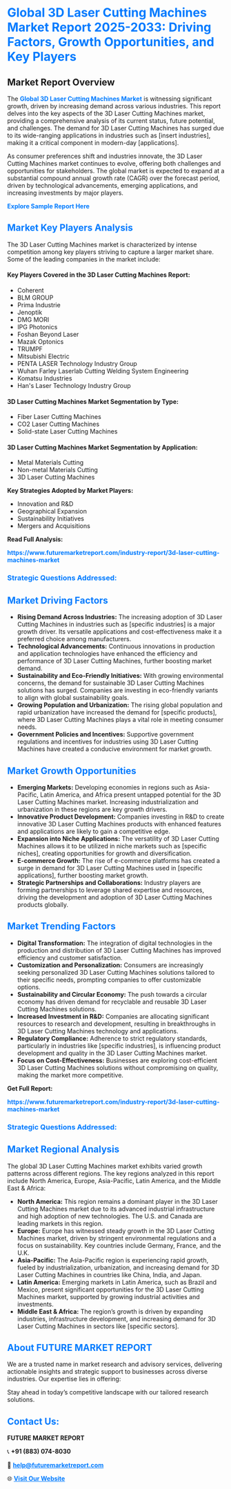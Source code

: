 <h1 style="color: #007BFF;">Global 3D Laser Cutting Machines Market Report 2025-2033: Driving Factors, Growth Opportunities, and Key Players</h1>

<section id="overview">
<h2>Market Report Overview</h2>
<p>The <a href="https://www.futuremarketreport.com/industry-report/3d-laser-cutting-machines-market" style="color: #007BFF; text-decoration: none;"><strong>Global 3D Laser Cutting Machines Market</strong></a> is witnessing significant growth, driven by increasing demand across various industries. This report delves into the key aspects of the 3D Laser Cutting Machines market, providing a comprehensive analysis of its current status, future potential, and challenges. The demand for 3D Laser Cutting Machines has surged due to its wide-ranging applications in industries such as [insert industries], making it a critical component in modern-day [applications].</p>
<p>As consumer preferences shift and industries innovate, the 3D Laser Cutting Machines market continues to evolve, offering both challenges and opportunities for stakeholders. The global market is expected to expand at a substantial compound annual growth rate (CAGR) over the forecast period, driven by technological advancements, emerging applications, and increasing investments by major players.</p>
</section>

<section id="overview">
<p><a href="https://www.futuremarketreport.com/request-sample/reportId=124525" style="color: #007BFF; text-decoration: none;"><strong>Explore Sample Report Here</strong></a></p>
</section>

<section id="key-players">
<h2 style="color: #007BFF;">Market Key Players Analysis</h2>
<p>The 3D Laser Cutting Machines market is characterized by intense competition among key players striving to capture a larger market share. Some of the leading companies in the market include:</p>
<h4>Key Players Covered in the 3D Laser Cutting Machines Report:</h4>
<ul><li>Coherent</li><li>BLM GROUP</li><li>Prima Industrie</li><li>Jenoptik</li><li>DMG MORI</li><li>IPG Photonics</li><li>Foshan Beyond Laser</li><li>Mazak Optonics</li><li>TRUMPF</li><li>Mitsubishi Electric</li><li>PENTA LASER Technology Industry Group</li><li>Wuhan Farley Laserlab Cutting Welding System Engineering</li><li>Komatsu Industries</li><li>Han&#039;s Laser Technology Industry Group</li></ul>
<h4>3D Laser Cutting Machines Market Segmentation by Type:</h4>
<ul><li>Fiber Laser Cutting Machines</li><li>CO2 Laser Cutting Machines</li><li>Solid-state Laser Cutting Machines</li></ul>

<h4>3D Laser Cutting Machines Market Segmentation by Application:</h4>
<ul><li>Metal Materials Cutting</li><li>Non-metal Materials Cutting</li><li>3D Laser Cutting Machines</li></ul>
<p><strong>Key Strategies Adopted by Market Players:</strong></p>
<ul>
<li>Innovation and R&D</li>
<li>Geographical Expansion</li>
<li>Sustainability Initiatives</li>
<li>Mergers and Acquisitions</li>
</ul>
</section>

<section>
<p><strong>Read Full Analysis: </strong></p><a href="https://www.futuremarketreport.com/industry-report/3d-laser-cutting-machines-market" style="color: #007BFF; text-decoration: none;"><strong>https://www.futuremarketreport.com/industry-report/3d-laser-cutting-machines-market</strong></a>
<h3 style="color: #007BFF;">Strategic Questions Addressed:</h3>
</section>

<section id="driving-factors">
<h2 style="color: #007BFF;">Market Driving Factors</h2>
<ul>
<li><strong>Rising Demand Across Industries:</strong> The increasing adoption of 3D Laser Cutting Machines in industries such as [specific industries] is a major growth driver. Its versatile applications and cost-effectiveness make it a preferred choice among manufacturers.</li>
<li><strong>Technological Advancements:</strong> Continuous innovations in production and application technologies have enhanced the efficiency and performance of 3D Laser Cutting Machines, further boosting market demand.</li>
<li><strong>Sustainability and Eco-Friendly Initiatives:</strong> With growing environmental concerns, the demand for sustainable 3D Laser Cutting Machines solutions has surged. Companies are investing in eco-friendly variants to align with global sustainability goals.</li>
<li><strong>Growing Population and Urbanization:</strong> The rising global population and rapid urbanization have increased the demand for [specific products], where 3D Laser Cutting Machines plays a vital role in meeting consumer needs.</li>
<li><strong>Government Policies and Incentives:</strong> Supportive government regulations and incentives for industries using 3D Laser Cutting Machines have created a conducive environment for market growth.</li>
</ul>
</section>

<section id="growth-opportunities">
<h2 style="color: #007BFF;">Market Growth Opportunities</h2>
<ul>
<li><strong>Emerging Markets:</strong> Developing economies in regions such as Asia-Pacific, Latin America, and Africa present untapped potential for the 3D Laser Cutting Machines market. Increasing industrialization and urbanization in these regions are key growth drivers.</li>
<li><strong>Innovative Product Development:</strong> Companies investing in R&D to create innovative 3D Laser Cutting Machines products with enhanced features and applications are likely to gain a competitive edge.</li>
<li><strong>Expansion into Niche Applications:</strong> The versatility of 3D Laser Cutting Machines allows it to be utilized in niche markets such as [specific niches], creating opportunities for growth and diversification.</li>
<li><strong>E-commerce Growth:</strong> The rise of e-commerce platforms has created a surge in demand for 3D Laser Cutting Machines used in [specific applications], further boosting market growth.</li>
<li><strong>Strategic Partnerships and Collaborations:</strong> Industry players are forming partnerships to leverage shared expertise and resources, driving the development and adoption of 3D Laser Cutting Machines products globally.</li>
</ul>
</section>

<section id="trending-factors">
<h2 style="color: #007BFF;">Market Trending Factors</h2>
<ul>
<li><strong>Digital Transformation:</strong> The integration of digital technologies in the production and distribution of 3D Laser Cutting Machines has improved efficiency and customer satisfaction.</li>
<li><strong>Customization and Personalization:</strong> Consumers are increasingly seeking personalized 3D Laser Cutting Machines solutions tailored to their specific needs, prompting companies to offer customizable options.</li>
<li><strong>Sustainability and Circular Economy:</strong> The push towards a circular economy has driven demand for recyclable and reusable 3D Laser Cutting Machines solutions.</li>
<li><strong>Increased Investment in R&D:</strong> Companies are allocating significant resources to research and development, resulting in breakthroughs in 3D Laser Cutting Machines technology and applications.</li>
<li><strong>Regulatory Compliance:</strong> Adherence to strict regulatory standards, particularly in industries like [specific industries], is influencing product development and quality in the 3D Laser Cutting Machines market.</li>
<li><strong>Focus on Cost-Effectiveness:</strong> Businesses are exploring cost-efficient 3D Laser Cutting Machines solutions without compromising on quality, making the market more competitive.</li>
</ul>
</section>

<section>
<p><strong>Get Full Report: </strong></p><a href="https://www.futuremarketreport.com/industry-report/3d-laser-cutting-machines-market" style="color: #007BFF; text-decoration: none;"><strong>https://www.futuremarketreport.com/industry-report/3d-laser-cutting-machines-market</strong></a>
<h3 style="color: #007BFF;">Strategic Questions Addressed:</h3>
</section>


<section id="regional-analysis">
<h2 style="color: #007BFF;">Market Regional Analysis</h2>
<p>The global 3D Laser Cutting Machines market exhibits varied growth patterns across different regions. The key regions analyzed in this report include North America, Europe, Asia-Pacific, Latin America, and the Middle East & Africa:</p>
<ul>
<li><strong>North America:</strong> This region remains a dominant player in the 3D Laser Cutting Machines market due to its advanced industrial infrastructure and high adoption of new technologies. The U.S. and Canada are leading markets in this region.</li>
<li><strong>Europe:</strong> Europe has witnessed steady growth in the 3D Laser Cutting Machines market, driven by stringent environmental regulations and a focus on sustainability. Key countries include Germany, France, and the U.K.</li>
<li><strong>Asia-Pacific:</strong> The Asia-Pacific region is experiencing rapid growth, fueled by industrialization, urbanization, and increasing demand for 3D Laser Cutting Machines in countries like China, India, and Japan.</li>
<li><strong>Latin America:</strong> Emerging markets in Latin America, such as Brazil and Mexico, present significant opportunities for the 3D Laser Cutting Machines market, supported by growing industrial activities and investments.</li>
<li><strong>Middle East & Africa:</strong> The region’s growth is driven by expanding industries, infrastructure development, and increasing demand for 3D Laser Cutting Machines in sectors like [specific sectors].</li>
</ul>
</section>

<footer>
<h2 style="color: #007BFF;">About FUTURE MARKET REPORT</h2>
<p>We are a trusted name in market research and advisory services, delivering actionable insights and strategic support to businesses across diverse industries. Our expertise lies in offering:</p>

<p>Stay ahead in today’s competitive landscape with our tailored research solutions.</p>

<h2 style="color: #007BFF;">Contact Us:</h2>
<p><strong>FUTURE MARKET REPORT</strong></p>
<p>📞 <strong>+91 (883) 074-8030</strong></p>
<p>📧 <strong><a href="mailto:help@futuremarketreport.com" style="color: #007BFF;">help@futuremarketreport.com</a></strong></p>
<p>🌐 <strong><a href="https://www.futuremarketreport.com/" style="color: #007BFF;">Visit Our Website</a></strong></p>
</footer>